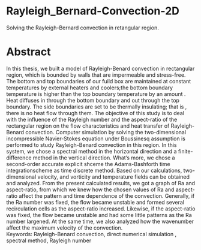 # Rayleigh_Bernard-Convection-2D

Solving the Rayleigh-Bernard convection in retangular region.

#                                                       Abstract
In this thesis, we built a model of Rayleigh-Benard convection in rectangular region, which is bounded by walls that are impermeable and stress-free. The bottom and top boundaries of our fuild box are maintained at constant temperatures by external heaters and coolers;the bottom boundary temperature is higher than the top boundary temperature by an amount  . Heat diffuses in through the bottom boundary and out through the top boundary. The side boundaries are set to be thermally insulating; that is , there is no heat flow through them. 
The objective of this study is to deal with the influence of the Rayleigh number and the aspect-ratio of the rectangular region on the flow characteristics and heat transfer of Rayleigh-Benard convection. Computer simulation by solving the two-dimensional incompressible Navier-Stokes equation under Boussinesq assumption is performed to study Rayleigh-Benard convection in this region. In this system, we chose a spectral method in the horizontal direction and a finite-difference method in the vertical direction. What’s more, we chose a second-order accurate explicit shceme the Adams-Bashforth time integrationscheme as time discrete method. 
Based on our calculations, two-dimensional velocity, and vorticity and temperature fields can be obtained and analyzed. From the present calculated results, we got a graph of Ra and aspect-ratio, from which we knew how the chosen values of Ra and aspect-ratio affect the pattern and time dependence of the convection. Generally, if the Ra number was fixed, the flow became unstable and formed several recirculation cells as the aspect-ratio increased. Likewise, if the aspect-ratio was fixed, the flow became unstable and had some little patterns as the Ra number largened. At the same time, we also analyzed how the wavenumber affect the maximum velocity of the convection.    
Keywords: Rayleigh-Benard convection, direct numerical simulation , spectral method, Rayleigh number

